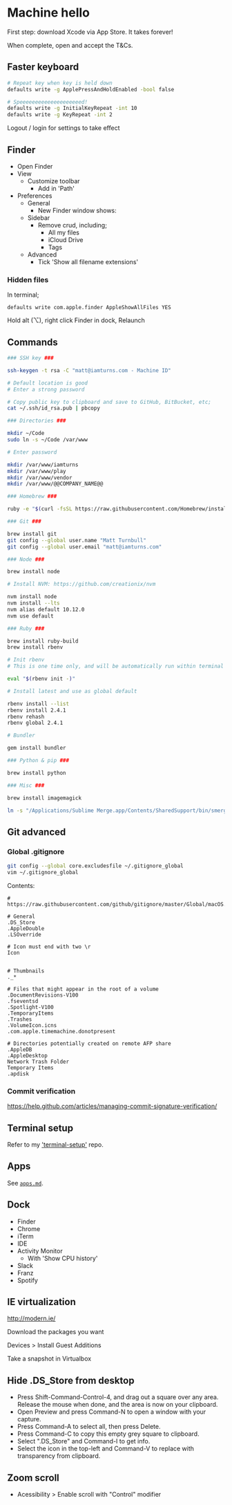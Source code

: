 # Machine hello

First step: download Xcode via App Store. It takes forever!

When complete, open and accept the T&Cs.

## Faster keyboard

```bash
# Repeat key when key is held down
defaults write -g ApplePressAndHoldEnabled -bool false

# Speeeeeeeeeeeeeeeeeeeed!
defaults write -g InitialKeyRepeat -int 10
defaults write -g KeyRepeat -int 2
```

Logout / login for settings to take effect

## Finder

- Open Finder
- View
  - Customize toolbar
    - Add in 'Path'
- Preferences
  - General
    - New Finder window shows:
  - Sidebar
    - Remove crud, including;
      - All my files
      - iCloud Drive
      - Tags
  - Advanced
    - Tick 'Show all filename extensions'

### Hidden files

In terminal;

    defaults write com.apple.finder AppleShowAllFiles YES

Hold alt (⌥), right click Finder in dock, Relaunch

## Commands

```bash
### SSH key ###

ssh-keygen -t rsa -C "matt@iamturns.com - Machine ID"

# Default location is good
# Enter a strong password

# Copy public key to clipboard and save to GitHub, BitBucket, etc;
cat ~/.ssh/id_rsa.pub | pbcopy

### Directories ###

mkdir ~/Code
sudo ln -s ~/Code /var/www

# Enter password

mkdir /var/www/iamturns
mkdir /var/www/play
mkdir /var/www/vendor
mkdir /var/www/@@COMPANY_NAME@@

### Homebrew ###

ruby -e "$(curl -fsSL https://raw.githubusercontent.com/Homebrew/install/master/install)"

### Git ###

brew install git
git config --global user.name "Matt Turnbull"
git config --global user.email "matt@iamturns.com"

### Node ###

brew install node

# Install NVM: https://github.com/creationix/nvm

nvm install node
nvm install --lts
nvm alias default 10.12.0
nvm use default

### Ruby ###

brew install ruby-build
brew install rbenv

# Init rbenv
# This is one time only, and will be automatically run within terminal setup later

eval "$(rbenv init -)"

# Install latest and use as global default

rbenv install --list
rbenv install 2.4.1
rbenv rehash
rbenv global 2.4.1

# Bundler

gem install bundler

### Python & pip ###

brew install python

### Misc ###

brew install imagemagick

ln -s "/Applications/Sublime Merge.app/Contents/SharedSupport/bin/smerge" /usr/local/bin/smerge
```

## Git advanced

### Global .gitignore

```bash
git config --global core.excludesfile ~/.gitignore_global
vim ~/.gitignore_global
```

Contents:

```text
# https://raw.githubusercontent.com/github/gitignore/master/Global/macOS.gitignore

# General
.DS_Store
.AppleDouble
.LSOverride

# Icon must end with two \r
Icon


# Thumbnails
._*

# Files that might appear in the root of a volume
.DocumentRevisions-V100
.fseventsd
.Spotlight-V100
.TemporaryItems
.Trashes
.VolumeIcon.icns
.com.apple.timemachine.donotpresent

# Directories potentially created on remote AFP share
.AppleDB
.AppleDesktop
Network Trash Folder
Temporary Items
.apdisk
```

### Commit verification

https://help.github.com/articles/managing-commit-signature-verification/

## Terminal setup

Refer to my ['terminal-setup'](https://github.com/iamturns/terminal-setup) repo.

## Apps

See [`apps.md`](./apps.md).

## Dock

- Finder
- Chrome
- iTerm
- IDE
- Activity Monitor
  - With 'Show CPU history'
- Slack
- Franz
- Spotify

## IE virtualization

http://modern.ie/

Download the packages you want

Devices > Install Guest Additions

Take a snapshot in Virtualbox

## Hide .DS_Store from desktop

- Press Shift-Command-Control-4, and drag out a square over any area. Release the mouse when done, and the area is now on your clipboard.
- Open Preview and press Command-N to open a window with your capture.
- Press Command-A to select all, then press Delete.
- Press Command-C to copy this empty grey square to clipboard.
- Select ".DS_Store" and Command-I to get info.
- Select the icon in the top-left and Command-V to replace with transparency from clipboard.

## Zoom scroll

- Acessibility > Enable scroll with "Control" modifier
